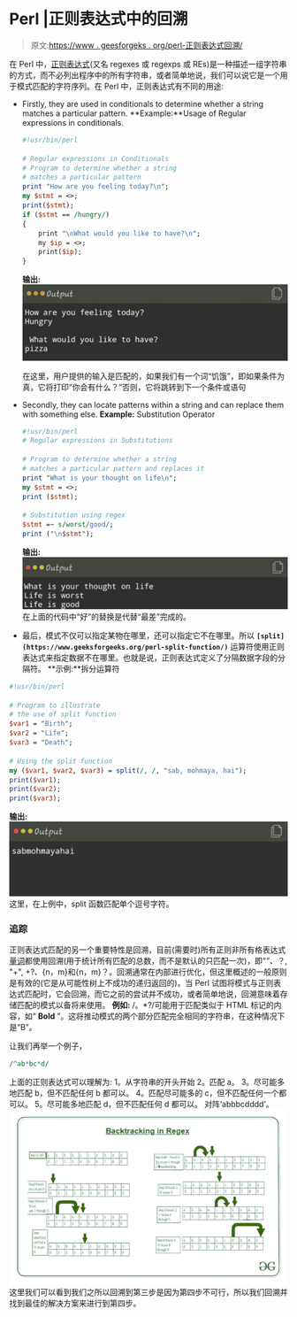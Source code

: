 # Perl |正则表达式中的回溯

> 原文:[https://www . geesforgeks . org/perl-正则表达式回溯/](https://www.geeksforgeeks.org/perl-backtracking-in-regular-expression/)

在 Perl 中，[正则表达式](https://www.geeksforgeeks.org/perl-regular-expressions/)(又名 regexes 或 regexps 或 REs)是一种描述一组字符串的方式，而不必列出程序中的所有字符串，或者简单地说，我们可以说它是一个用于模式匹配的字符序列。在 Perl 中，正则表达式有不同的用途:

*   Firstly, they are used in conditionals to determine whether a string matches a particular pattern.
    **Example:**Usage of Regular expressions in conditionals.

    ```perl
    #!usr/bin/perl

    # Regular expressions in Conditionals
    # Program to determine whether a string 
    # matches a particular pattern
    print "How are you feeling today?\n";
    my $stmt = <>;
    print($stmt);
    if ($stmt == /hungry/)
    {
        print "\nWhat would you like to have?\n";
        my $ip = <>;
        print($ip);
    }
    ```

    **输出:**
    ![](img/c5550db48d4893cd5e7a82b834ab542e.png)

    在这里，用户提供的输入是匹配的，如果我们有一个词“饥饿”，即如果条件为真，它将打印“你会有什么？”否则，它将跳转到下一个条件或语句

*   Secondly, they can locate patterns within a string and can replace them with something else.
    **Example:** Substitution Operator

    ```perl
    #!usr/bin/perl
    # Regular expressions in Substitutions

    # Program to determine whether a string 
    # matches a particular pattern and replaces it
    print "What is your thought on life\n";
    my $stmt = <>;
    print ($stmt);

    # Substitution using regex
    $stmt =~ s/worst/good/;
    print ("\n$stmt");
    ```

    **输出:**
    ![](img/fb073b520e66db829fe58e8e14455173.png)
    在上面的代码中“好”的替换是代替“最差”完成的。

*   最后，模式不仅可以指定某物在哪里，还可以指定它不在哪里。所以 **`[split](https://www.geeksforgeeks.org/perl-split-function/)`** 运算符使用正则表达式来指定数据不在哪里。也就是说，正则表达式定义了分隔数据字段的分隔符。
    **示例:**拆分运算符

```perl
#!usr/bin/perl

# Program to illustrate 
# the use of split function
$var1 = "Birth";
$var2 = "Life";
$var3 = "Death";

# Using the split function
my ($var1, $var2, $var3) = split(/, /, "sab, mohmaya, hai");
print($var1);
print($var2);
print($var3);  
```

**输出:**
![](img/9660c8e6ad6c6b01a578b87aa96da011.png)
这里，在上例中，split 函数匹配单个逗号字符。

### 追踪

正则表达式匹配的另一个重要特性是回溯，目前(需要时)所有正则非所有格表达式[量词](https://www.geeksforgeeks.org/perl-quantifiers-in-regular-expression/)都使用回溯(用于统计所有匹配的总数，而不是默认的只匹配一次)，即“*”、*？, "+", +?、{n，m}和{n，m}？。回溯通常在内部进行优化，但这里概述的一般原则是有效的(它是从可能性树上不成功的递归返回的)。当 Perl 试图将模式与正则表达式匹配时，它会回溯，而它之前的尝试并不成功，或者简单地说，回溯意味着存储匹配的模式以备将来使用。
**例如:** /。*?/可能用于匹配类似于 HTML 标记的内容，如“ **Bold** ”。这将推动模式的两个部分匹配完全相同的字符串，在这种情况下是“B”。

让我们再举一个例子，

```perl
/^ab*bc*d/
```

上面的正则表达式可以理解为:
1。从字符串的开头开始
2。匹配 a。
3。尽可能多地匹配 b，但不匹配任何 b 都可以。
4。匹配尽可能多的 c，但不匹配任何一个都可以。
5。尽可能多地匹配 d，但不匹配任何 d 都可以。
对阵‘abbbcdddd’。
![](img/7be1a2650a244f739f1879b51417eea5.png)
这里我们可以看到我们之所以回溯到第三步是因为第四步不可行，所以我们回溯并找到最佳的解决方案来进行到第四步。